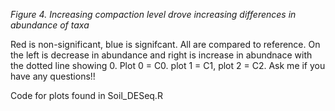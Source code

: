 *Figure 4. Increasing compaction level drove increasing differences in abundance of taxa*

Red is non-significant, blue is signifcant. All are compared to reference. On the left is decrease in abundance and right is increase in abundnace with the dotted line showing 0. Plot 0 = C0. plot 1 = C1, plot 2 = C2. Ask me if you have any questions!! 

Code for plots found in Soil_DESeq.R
